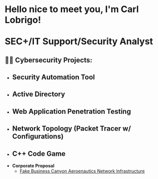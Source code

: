 <h1>Hello nice to meet you, I'm Carl Lobrigo! <br/><br/> <a>SEC+/IT Support/Security Analyst</a>

<h2>👨‍💻 Cybersecurity Projects:</h2>

- <b>Security Automation Tool</b>
  -
- <b>Active Directory</b>
  - 
- <b>Web Application Penetration Testing</b>
  - 
- <b>Network Topology (Packet Tracer w/ Configurations)</b>
  - 
- <b>C++ Code Game</b>
  - 
- <b>Corporate Proposal</b>
  - [Fake Business Canyon Aeroenautics Network Infrastructure](https://github.com/Clobrigo/corporate_Proposal)
